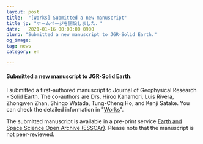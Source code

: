 ```yaml
---
layout: post
title:  "[Works] Submitted a new manuscript"
title_jp: "ホームページを開設しました．"
date:   2021-01-16 00:00:00 0900
blurb: "Submitted a new manuscript to JGR-Solid Earth."
og_image:
tag: news
category: en

---
```


#### **Submitted a new manuscript to JGR-Solid Earth.**

I submitted a first-authored manuscript to Journal of Geophysical Research - Solid Earth.
The co-authors are Drs. Hiroo Kanamori, Luis Rivera, Zhongwen Zhan, Shingo Watada, Tung-Cheng Ho, and Kenji Satake.
You can check the detailed information in "[Works](https://osm3dan.github.io/en/publications)". 

The submitted manuscript is available in a pre-print service [Earth and Space Science Open Archive (ESSOAr)](https://www.essoar.org/doi/10.1002/essoar.10505947.1). Please note that the manuscript is not peer-reviewed.